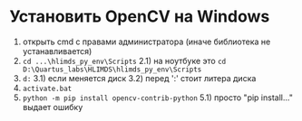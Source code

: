 # Установить OpenCV на Windows

1) открыть cmd с правами администратора (иначе библиотека не устанавливается)
2) `cd ...\hlimds_py_env\Scripts`
	2.1) на ноутбуке это `cd D:\Quartus_labs\HLIMDS\hlimds_py_env\Scripts`
3) `d:`
	3.1) если меняется диск
	3.2) перед ':' стоит литера диска
4) `activate.bat`
5) `python -m pip install opencv-contrib-python`
	5.1) просто "pip install..." выдает ошибку